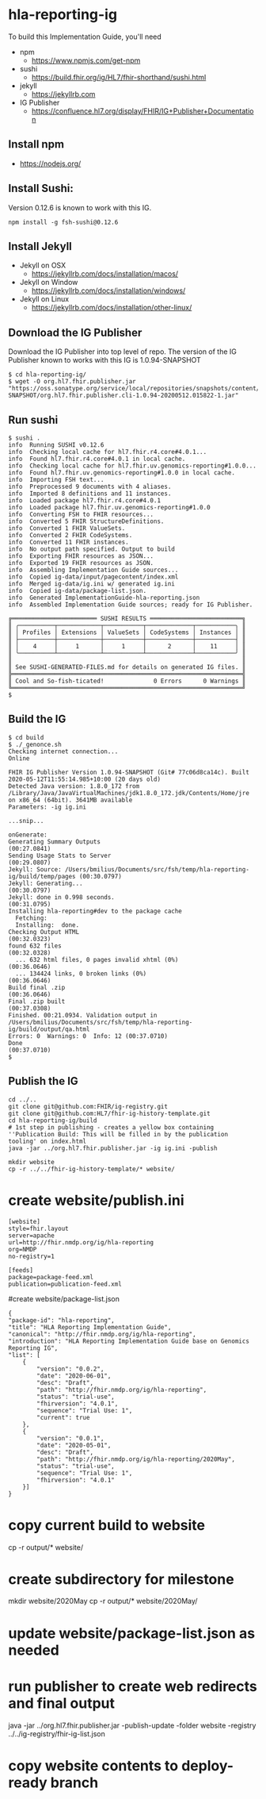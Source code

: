 # hla-reporting-ig

To build this Implementation Guide, you'll need
+ npm
    + https://www.npmjs.com/get-npm
+ sushi
    + https://build.fhir.org/ig/HL7/fhir-shorthand/sushi.html
+ jekyll
    + https://jekyllrb.com
+ IG Publisher
    + https://confluence.hl7.org/display/FHIR/IG+Publisher+Documentation

## Install npm
+ https://nodejs.org/

## Install Sushi:
Version 0.12.6 is known to work with this IG.
```
npm install -g fsh-sushi@0.12.6
```

## Install Jekyll
+ Jekyll on OSX
    + https://jekyllrb.com/docs/installation/macos/
+ Jekyll on Window
    + https://jekyllrb.com/docs/installation/windows/
+ Jekyll on Linux
    + https://jekyllrb.com/docs/installation/other-linux/

## Download the IG Publisher
Download the IG Publisher into top level of repo. 
The version of the IG Publisher known to works with this IG is 1.0.94-SNAPSHOT

```
$ cd hla-reporting-ig/
$ wget -O org.hl7.fhir.publisher.jar "https://oss.sonatype.org/service/local/repositories/snapshots/content/org/hl7/fhir/publisher/org.hl7.fhir.publisher.cli/1.0.94-SNAPSHOT/org.hl7.fhir.publisher.cli-1.0.94-20200512.015822-1.jar"
```

## Run sushi

```
$ sushi .
info  Running SUSHI v0.12.6
info  Checking local cache for hl7.fhir.r4.core#4.0.1...
info  Found hl7.fhir.r4.core#4.0.1 in local cache.
info  Checking local cache for hl7.fhir.uv.genomics-reporting#1.0.0...
info  Found hl7.fhir.uv.genomics-reporting#1.0.0 in local cache.
info  Importing FSH text...
info  Preprocessed 9 documents with 4 aliases.
info  Imported 8 definitions and 11 instances.
info  Loaded package hl7.fhir.r4.core#4.0.1
info  Loaded package hl7.fhir.uv.genomics-reporting#1.0.0
info  Converting FSH to FHIR resources...
info  Converted 5 FHIR StructureDefinitions.
info  Converted 1 FHIR ValueSets.
info  Converted 2 FHIR CodeSystems.
info  Converted 11 FHIR instances.
info  No output path specified. Output to build
info  Exporting FHIR resources as JSON...
info  Exported 19 FHIR resources as JSON.
info  Assembling Implementation Guide sources...
info  Copied ig-data/input/pagecontent/index.xml
info  Merged ig-data/ig.ini w/ generated ig.ini
info  Copied ig-data/package-list.json.
info  Generated ImplementationGuide-hla-reporting.json
info  Assembled Implementation Guide sources; ready for IG Publisher.

╔════════════════════════ SUSHI RESULTS ══════════════════════════╗
║ ╭──────────┬────────────┬───────────┬─────────────┬───────────╮ ║
║ │ Profiles │ Extensions │ ValueSets │ CodeSystems │ Instances │ ║
║ ├──────────┼────────────┼───────────┼─────────────┼───────────┤ ║
║ │    4     │     1      │     1     │      2      │    11     │ ║
║ ╰──────────┴────────────┴───────────┴─────────────┴───────────╯ ║
║                                                                 ║
║ See SUSHI-GENERATED-FILES.md for details on generated IG files. ║
╠═════════════════════════════════════════════════════════════════╣
║ Cool and So-fish-ticated!              0 Errors      0 Warnings ║
╚═════════════════════════════════════════════════════════════════╝
$
```

## Build the IG

```
$ cd build
$ ./_genonce.sh 
Checking internet connection...
Online

FHIR IG Publisher Version 1.0.94-SNAPSHOT (Git# 77c06d8ca14c). Built 2020-05-12T11:55:14.985+10:00 (20 days old)
Detected Java version: 1.8.0_172 from /Library/Java/JavaVirtualMachines/jdk1.8.0_172.jdk/Contents/Home/jre on x86_64 (64bit). 3641MB available
Parameters: -ig ig.ini

...snip...

onGenerate:
Generating Summary Outputs                                                       (00:27.0841)
Sending Usage Stats to Server                                                    (00:29.0807)
Jekyll: Source: /Users/bmilius/Documents/src/fsh/temp/hla-reporting-ig/build/temp/pages (00:30.0797)
Jekyll: Generating...                                                            (00:30.0797)
Jekyll: done in 0.998 seconds.                                                   (00:31.0795)
Installing hla-reporting#dev to the package cache
  Fetching:
  Installing:  done.
Checking Output HTML                                                             (00:32.0323)
found 632 files                                                                  (00:32.0328)
  ... 632 html files, 0 pages invalid xhtml (0%)                                 (00:36.0646)
  ... 134424 links, 0 broken links (0%)                                          (00:36.0646)
Build final .zip                                                                 (00:36.0646)
Final .zip built                                                                 (00:37.0308)
Finished. 00:21.0934. Validation output in /Users/bmilius/Documents/src/fsh/temp/hla-reporting-ig/build/output/qa.html
Errors: 0  Warnings: 0  Info: 12 (00:37.0710)
Done                                                                             (00:37.0710)
$ 
```

## Publish the IG
```
cd ../..
git clone git@github.com:FHIR/ig-registry.git
git clone git@github.com:HL7/fhir-ig-history-template.git
cd hla-reporting-ig/build
# 1st step in publishing - creates a yellow box containing ''Publication Build: This will be filled in by the publication tooling' on index.html
java -jar ../org.hl7.fhir.publisher.jar -ig ig.ini -publish

mkdir website
cp -r ../../fhir-ig-history-template/* website/
```

# create website/publish.ini
```
[website]
style=fhir.layout
server=apache
url=http://fhir.nmdp.org/ig/hla-reporting
org=NMDP
no-registry=1

[feeds]
package=package-feed.xml
publication=publication-feed.xml
```

#create website/package-list.json
```
{
"package-id": "hla-reporting",
"title": "HLA Reporting Implementation Guide",
"canonical": "http://fhir.nmdp.org/ig/hla-reporting",
"introduction": "HLA Reporting Implementation Guide base on Genomics Reporting IG",
"list": [
    {
        "version": "0.0.2",
        "date": "2020-06-01",
        "desc": "Draft",
        "path": "http://fhir.nmdp.org/ig/hla-reporting",
        "status": "trial-use",
        "fhirversion": "4.0.1",
        "sequence": "Trial Use: 1",
        "current": true
    },
    {
        "version": "0.0.1",
        "date": "2020-05-01",
        "desc": "Draft",
        "path": "http://fhir.nmdp.org/ig/hla-reporting/2020May",
        "status": "trial-use",
        "sequence": "Trial Use: 1",
        "fhirversion": "4.0.1"
    }]
}
```

# copy current build to website
cp -r output/* website/

# create subdirectory for milestone
mkdir website/2020May
cp -r output/* website/2020May/

# update website/package-list.json as needed
# run publisher to create web redirects and final output
java -jar ../org.hl7.fhir.publisher.jar -publish-update -folder  website -registry  ../../ig-registry/fhir-ig-list.json

# copy website contents to deploy-ready branch

